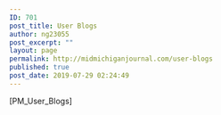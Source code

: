 ```yaml
---
ID: 701
post_title: User Blogs
author: ng23055
post_excerpt: ""
layout: page
permalink: http://midmichiganjournal.com/user-blogs
published: true
post_date: 2019-07-29 02:24:49
---
```

[PM_User_Blogs]
